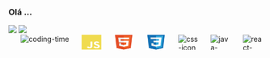 ### Olá ...

<div >
  <img height="180em" src="https://github-readme-stats.vercel.app/api?username=giihalvez&show_icons=true&theme=midnight-purple&include_all_commits=true&count_private=true"/>
  <img height="180em" src="https://github-readme-stats.vercel.app/api/top-langs/?username=giihalvez&layout=compact&langs_count=16&theme=midnight-purple"/>
</div>

<div style="display: flex; justify-content: space-between;"> <br>
  <img align="left"height="150" alt="coding-time" src="code.gif">
  <img align="center" height="30" width="40" alt="js-icon"  src="https://raw.githubusercontent.com/devicons/devicon/master/icons/javascript/javascript-plain.svg">
  <img align="center" height="30" width="40" alt="html-icon" src="https://raw.githubusercontent.com/devicons/devicon/master/icons/html5/html5-original.svg">
  <img align="center" height="30" width="40" alt="css-icon" src="https://raw.githubusercontent.com/devicons/devicon/master/icons/css3/css3-original.svg">
  <img align="center" height="30" width="40" alt="css-icon"
    src="https://cdn.jsdelivr.net/gh/devicons/devicon@latest/icons//-.svg">    
  <img align="center" height="30" width="40" alt="java-icon"src="https://cdn.jsdelivr.net/gh/devicons/devicon@latest/icons//-.svg">
  <img align="center" height="30" width="40" alt="react-icon src="https://cdn.jsdelivr.net/gh/devicons/devicon@latest/icons//-.svg"/>
          
                                                                              

</div>
